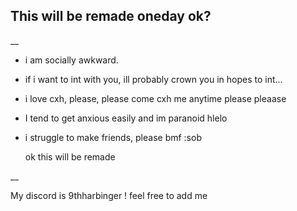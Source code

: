 ## This will be remade oneday ok?
__
- i am socially awkward.
- if i want to int with you, ill probably crown you in hopes to int...
- i love cxh, please, please come cxh me anytime please pleaase
- I tend to get anxious easily and im paranoid hlelo
- i struggle to make friends, please bmf :sob 


  ok this will be remade

__ 

My discord is 9thharbinger ! feel free to add me
